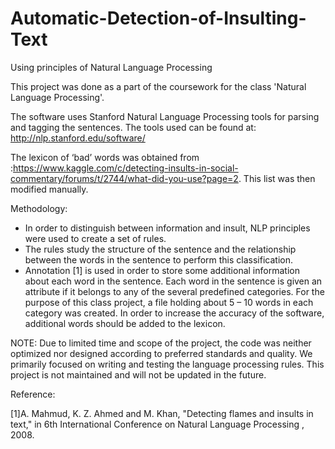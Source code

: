 # Automatic-Detection-of-Insulting-Text
Using principles of Natural Language Processing

This project was done as a part of the coursework for the class 'Natural Language Processing'. 

The software uses Stanford Natural Language Processing tools for parsing and tagging the sentences. 
The tools used can be found at: http://nlp.stanford.edu/software/

The lexicon of ‘bad’ words was obtained from :https://www.kaggle.com/c/detecting-insults-in-social-commentary/forums/t/2744/what-did-you-use?page=2. 
This list was then modified manually.

Methodology:
- In order to distinguish between information and insult, NLP principles were used to create a set of rules.
- The rules study the structure of the sentence and the relationship between the words in the sentence to perform this classification.
- Annotation [1] is used in order to store some additional information about each word in the sentence.
      Each word in the sentence is given an attribute if it belongs to any of the several predefined categories.
      For the purpose of this class project, a file holding about 5 – 10 words in each category was created. 
      In order to increase the accuracy of the software, additional words should be added to the lexicon.

NOTE: 
Due to limited time and scope of the project, the code was neither optimized nor designed according to preferred standards and quality. We primarily focused on writing and testing the language processing rules. This project is not maintained and will not be updated in the future. 

Reference:

[1]A. Mahmud, K. Z. Ahmed and M. Khan, "Detecting flames and insults in text," in 6th International Conference on Natural Language Processing , 2008.
